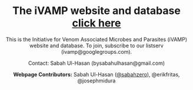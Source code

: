 <header>

  <h1>The iVAMP website and database <a href="https://ivamp-consortium.github.io/" target="_blank">click here</a></h1>

  <article>
    <p>
    This is the Initiative for Venom Associated Microbes and Parasites (iVAMP) website and database. To join, subscribe to our listserv (ivamp@googlegroups.com).
    </p>
  </article>

  <article>
    <p>Contact: Sabah Ul-Hasan (bysabahulhasan@gmail.com)</p>
  </article>
  
  <p><strong>Webpage Contributors:</strong> Sabah Ul-Hasan (<a href="github.com/sabahzero" target="_blank">@sabahzero</a>), @erikfritas, @josephmidura </p>

</header>
